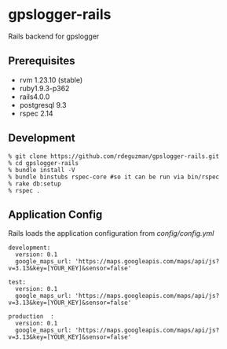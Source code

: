 gpslogger-rails
===============

Rails backend for gpslogger

## Prerequisites
- rvm 1.23.10 (stable)
- ruby1.9.3-p362
- rails4.0.0
- postgresql 9.3
- rspec 2.14

## Development

```
% git clone https://github.com/rdeguzman/gpslogger-rails.git
% cd gpslogger-rails
% bundle install -V
% bundle binstubs rspec-core #so it can be run via bin/rspec
% rake db:setup
% rspec .
```

## Application Config
Rails loads the application configuration from *config/config.yml*

```
development:
  version: 0.1
  google_maps_url: 'https://maps.googleapis.com/maps/api/js?v=3.13&key=[YOUR_KEY]&sensor=false'

test:
  version: 0.1
  google_maps_url: 'https://maps.googleapis.com/maps/api/js?v=3.13&key=[YOUR_KEY]&sensor=false'

production  :
  version: 0.1
  google_maps_url: 'https://maps.googleapis.com/maps/api/js?v=3.13&key=[YOUR_KEY]&sensor=false'
```

